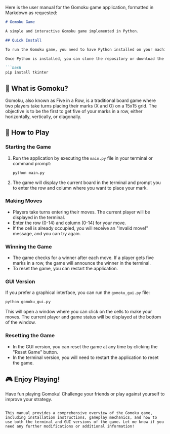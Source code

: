 Here is the user manual for the Gomoku game application, formatted in Markdown as requested:

```markdown
# Gomoku Game

A simple and interactive Gomoku game implemented in Python.

## Quick Install

To run the Gomoku game, you need to have Python installed on your machine. You can download it from [python.org](https://www.python.org/downloads/).

Once Python is installed, you can clone the repository or download the files directly. Make sure you have the following dependencies installed:

```bash
pip install tkinter
```

## 🤔 What is Gomoku?

Gomoku, also known as Five in a Row, is a traditional board game where two players take turns placing their marks (X and O) on a 15x15 grid. The objective is to be the first to get five of your marks in a row, either horizontally, vertically, or diagonally.

## 📖 How to Play

### Starting the Game

1. Run the application by executing the `main.py` file in your terminal or command prompt:

   ```bash
   python main.py
   ```

2. The game will display the current board in the terminal and prompt you to enter the row and column where you want to place your mark.

### Making Moves

- Players take turns entering their moves. The current player will be displayed in the terminal.
- Enter the row (0-14) and column (0-14) for your move.
- If the cell is already occupied, you will receive an "Invalid move!" message, and you can try again.

### Winning the Game

- The game checks for a winner after each move. If a player gets five marks in a row, the game will announce the winner in the terminal.
- To reset the game, you can restart the application.

### GUI Version

If you prefer a graphical interface, you can run the `gomoku_gui.py` file:

```bash
python gomoku_gui.py
```

This will open a window where you can click on the cells to make your moves. The current player and game status will be displayed at the bottom of the window.

### Resetting the Game

- In the GUI version, you can reset the game at any time by clicking the "Reset Game" button.
- In the terminal version, you will need to restart the application to reset the game.

## 🎮 Enjoy Playing!

Have fun playing Gomoku! Challenge your friends or play against yourself to improve your strategy.
```

This manual provides a comprehensive overview of the Gomoku game, including installation instructions, gameplay mechanics, and how to use both the terminal and GUI versions of the game. Let me know if you need any further modifications or additional information!